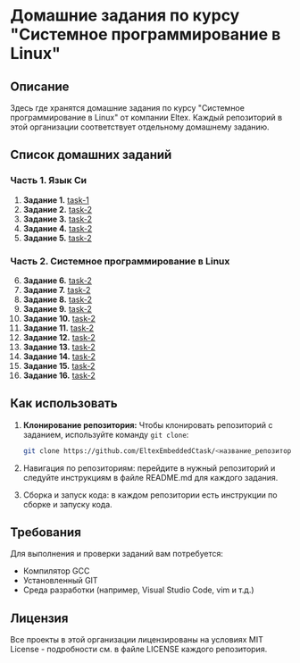 # Домашние задания по курсу "Системное программирование в Linux"

## Описание
Здесь где хранятся домашние задания по курсу "Системное программирование в Linux" от компании Eltex. Каждый репозиторий в этой организации соответствует отдельному домашнему заданию.

## Список домашних заданий

### Часть 1. Язык Си
1. **Задание 1.** [task-1](https://github.com/your-organization/task-1)
2. **Задание 2.** [task-2](https://github.com/your-organization/task-2)
3. **Задание 3.** [task-2](https://github.com/your-organization/task-2)
4. **Задание 4.** [task-2](https://github.com/your-organization/task-2)
5. **Задание 5.** [task-2](https://github.com/your-organization/task-2)

### Часть 2. Системное программирование в Linux
6. **Задание 6.** [task-2](https://github.com/your-organization/task-2)
7. **Задание 7.** [task-2](https://github.com/your-organization/task-2)
8. **Задание 8.** [task-2](https://github.com/your-organization/task-2)
9. **Задание 9.** [task-2](https://github.com/your-organization/task-2)
10. **Задание 10.** [task-2](https://github.com/your-organization/task-2)
11. **Задание 11.** [task-2](https://github.com/your-organization/task-2)
12. **Задание 12.** [task-2](https://github.com/your-organization/task-2)
13. **Задание 13.** [task-2](https://github.com/your-organization/task-2)
14. **Задание 14.** [task-2](https://github.com/your-organization/task-2)
15. **Задание 15.** [task-2](https://github.com/your-organization/task-2)
16. **Задание 16.** [task-2](https://github.com/your-organization/task-2)

## Как использовать
1. **Клонирование репозитория:**
   Чтобы клонировать репозиторий с заданием, используйте команду `git clone`:
   
   ```sh
   git clone https://github.com/EltexEmbeddedCtask/<название_репозитория>
   ```
2. Навигация по репозиториям: перейдите в нужный репозиторий и следуйте инструкциям в файле README.md для каждого задания.
3. Сборка и запуск кода: в каждом репозитории есть инструкции по сборке и запуску кода.

## Требования

Для выполнения и проверки заданий вам потребуется:

- Компилятор GCC
- Установленный GIT
- Среда разработки (например, Visual Studio Code, vim и т.д.)

## Лицензия

Все проекты в этой организации лицензированы на условиях MIT License - подробности см. в файле LICENSE каждого репозитория.
